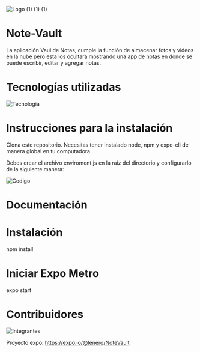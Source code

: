 ![Logo (1) (1) (1)](https://user-images.githubusercontent.com/55729897/114794540-eaa83e00-9d49-11eb-83c3-b3711de1f087.jpeg)



# Note-Vault
La aplicación Vaul de Notas, cumple la función de almacenar fotos y videos en la nube
pero esta los ocultará mostrando una app de notas en donde se puede escribir, editar y agregar notas. 

# Tecnologías utilizadas

![Tecnologia](https://user-images.githubusercontent.com/55729897/114795929-fe08d880-9d4c-11eb-9976-005d6a563852.PNG)


# Instrucciones para la instalación
Clona este repositorio. Necesitas tener instalado node, npm y expo-cli de manera global en tu computadora.

Debes crear el archivo enviroment.js en la raíz del directorio y configurarlo de la siguiente manera:

![Codigo](https://user-images.githubusercontent.com/55729897/114795984-1547c600-9d4d-11eb-8166-0d2f93695b83.PNG)


# Documentación


# Instalación

npm install

# Iniciar Expo Metro
expo start

# Contribuidores 
![Integrantes](https://user-images.githubusercontent.com/55729897/114795022-ed576300-9d4a-11eb-8be5-73a810bf1320.PNG)


Proyecto expo: https://expo.io/@lenerq/NoteVault
